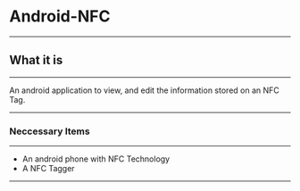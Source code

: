 # Android-NFC
---

## What it is

---

An android application to view, and edit the information stored on an NFC Tag.

---

### Neccessary Items

---

- An android phone with NFC Technology
- A NFC Tagger

---


